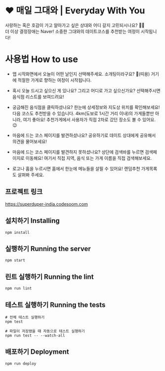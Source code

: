 # ❤️ 매일 그대와 | Everyday With You
사랑하는 혹은 호감이 가고 알아가고 싶은 상대와 어디 갈지 고민되시나요? 🤔💭
<br />
더 이상 결정장애는 Naver! 소중한 그대와의 데이트코스를 추천받는 여정이 시작됩니다!

# 사용법 How to use
* 앱 시작화면에서 오늘이 어떤 날인지 선택해주세요. 소개팅이라구요? 👀(띠용) 거기에 적절한 가게로 향하는 여정이 시작됩니다.

* 혹시 오늘 드시고 싶으신 게 있나요? 그리고 어디로 가고 싶으신가요? 선택해주시면 음식점 리스트를 보여드려요!

* 궁금해진 음식점을 클릭하셨나요? 한눈에 상세정보와 지도상 위치를 확인해보세요! 다음 코스도 추천받을 수 있습니다. 4km(도보로 1시간 거리 이내)의 가게들뿐만 아니라, 여기 좋아요! 추천가게에서 사용자가 직접 2차로 갔던 장소도 볼 수 있어요. 😉

* 마음에 드는 코스 페이지를 발견하셨나요? 공유하기로 데이트 상대에게 공유해서 의견을 물어보세요!

* 마음에 드는 코스 페이지를 발견하지 못하셨나요? 상단에 검색바를 누르면 검색페이지로 이동해요! 여기서 직접 지역, 음식 또는 가게 이름을 직접 검색해보세요.

* 로고나 홈을 누르시면 홈에서 한눈에 메뉴들을 살필 수 있어요! 랜덤추천 가게목록도 살펴봐 주세요.

## 프로젝트 링크
 https://superduper-india.codesoom.com

## 설치하기 Installing
```
npm install
```

## 실행하기 Running the server
```
npm start
```

## 린트 실행하기 Running the lint
```
npm run lint
```

## 테스트 실행하기 Running the tests
```
# 전체 테스트 실행하기
npm test

# 파일이 저장됐을 때 자동으로 테스트 실행하기
npm run test -- --watch-all
```

## 배포하기 Deployment
```
npm run deploy
```
